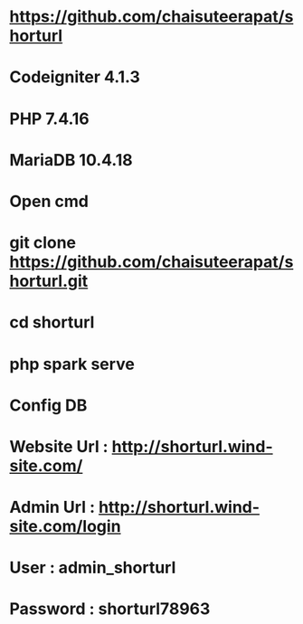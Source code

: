 # https://github.com/chaisuteerapat/shorturl

# Codeigniter 4.1.3
# PHP 7.4.16
# MariaDB 10.4.18

# Open cmd

# git clone https://github.com/chaisuteerapat/shorturl.git
# cd shorturl
# php spark serve
# Config DB

# Website Url : http://shorturl.wind-site.com/

# Admin Url : http://shorturl.wind-site.com/login
# User : admin_shorturl
# Password : shorturl78963